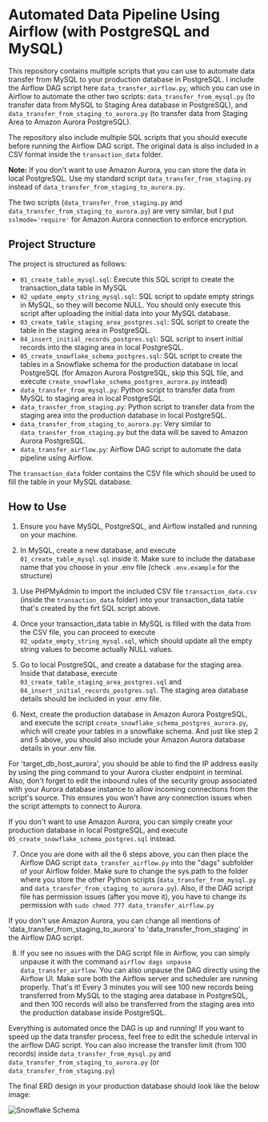 # Automated Data Pipeline Using Airflow (with PostgreSQL and MySQL)

This repository contains multiple scripts that you can use to automate data transfer from MySQL to your production database in PostgreSQL. I include the Airflow DAG script here `data_transfer_airflow.py`, which you can use in Airflow to automate the other two scripts: `data_transfer_from_mysql.py` (to transfer data from MySQL to Staging Area database in PostgreSQL), and `data_transfer_from_staging_to_aurora.py` (to transfer data from Staging Area to Amazon Aurora PostgreSQL).

The repository also include multiple SQL scripts that you should execute before running the Airflow DAG script. The original data is also included in a CSV format inside the `transaction_data` folder.

**Note:** If you don't want to use Amazon Aurora, you can store the data in local PostgreSQL. Use my standard script `data_transfer_from_staging.py` instead of `data_transfer_from_staging_to_aurora.py`.

The two scripts (`data_transfer_from_staging.py` and `data_transfer_from_staging_to_aurora.py`) are very similar, but I put `sslmode='require'` for Amazon Aurora connection to enforce encryption.

## Project Structure

The project is structured as follows:

- `01_create_table_mysql.sql`: Execute this SQL script to create the transaction_data table in MySQL
- `02_update_empty_string_mysql.sql`: SQL script to update empty strings in MySQL, so they will become NULL. You should only execute this script after uploading the initial data into your MySQL database.
- `03_create_table_staging_area_postgres.sql`: SQL script to create the table in the staging area in PostgreSQL.
- `04_insert_initial_records_postgres.sql`: SQL script to insert initial records into the staging area in local PostgreSQL.
- `05_create_snowflake_schema_postgres.sql`: SQL script to create the tables in a Snowflake schema for the production database in local PostgreSQL (for Amazon Aurora PostgreSQL, skip this SQL file, and execute `create_snowflake_schema_postgres_aurora.py` instead)
- `data_transfer_from_mysql.py`: Python script to transfer data from MySQL to staging area in local PostgreSQL.
- `data_transfer_from_staging.py`: Python script to transfer data from the staging area into the production database in local PostgreSQL.
- `data_transfer_from_staging_to_aurora.py`: Very similar to `data_transfer_from_staging.py` but the data will be saved to Amazon Aurora PostgreSQL.
- `data_transfer_airflow.py`: Airflow DAG script to automate the data pipeline using Airflow.

The `transaction_data` folder contains the CSV file which should be used to fill the table in your MySQL database.

## How to Use

1. Ensure you have MySQL, PostgreSQL, and Airflow installed and running on your machine.

2. In MySQL, create a new database, and execute `01_create_table_mysql.sql` inside it. Make sure to include the database name that you choose in your .env file (check `.env.example` for the structure)

3. Use PHPMyAdmin to import the included CSV file `transaction_data.csv` (inside the `transaction_data` folder) into your transaction_data table that's created by the firt SQL script above.

4. Once your transaction_data table in MySQL is filled with the data from the CSV file, you can proceed to execute `02_update_empty_string_mysql.sql`, which should update all the empty string values to become actually NULL values.

5. Go to local PostgreSQL, and create a database for the staging area. Inside that database, execute `03_create_table_staging_area_postgres.sql` and `04_insert_initial_records_postgres.sql`. The staging area database details should be included in your .env file.

6. Next, create the production database in Amazon Aurora PostgreSQL, and execute the script `create_snowflake_schema_postgres_aurora.py`, which will create your tables in a snowflake schema. And just like step 2 and 5 above, you should also include your Amazon Aurora database details in your .env file.

For 'target_db_host_aurora', you should be able to find the IP address easily by using the ping command to your Aurora cluster endpoint in terminal. Also, don't forget to edit the inbound rules of the security group associated with your Aurora database instance to allow incoming connections from the script's source. This ensures you won't have any connection issues when the script attempts to connect to Aurora.

If you don't want to use Amazon Aurora, you can simply create your production database in local PostgreSQL, and execute `05_create_snowflake_schema_postgres.sql` instead.

7. Once you are done with all the 6 steps above, you can then place the Airflow DAG script `data_transfer_airflow.py` into the "dags" subfolder of your Airflow folder. Make sure to change the sys.path to the folder where you store the other Python scripts (`data_transfer_from_mysql.py` and `data_transfer_from_staging_to_aurora.py`). Also, if the DAG script file has permission issues (after you move it), you have to change its permission with `sudo chmod 777 data_transfer_airflow.py`

If you don't use Amazon Aurora, you can change all mentions of 'data_transfer_from_staging_to_aurora' to 'data_transfer_from_staging' in the Airflow DAG script.

8. If you see no issues with the DAG script file in Airflow, you can simply unpause it with the command `airflow dags unpause data_transfer_airflow`. You can also unpause the DAG directly using the Airflow UI. Make sure both the Airflow server and scheduler are running properly. That's it! Every 3 minutes you will see 100 new records being transferred from MySQL to the staging area database in PostgreSQL, and then 100 records will also be transferred from the staging area into the production database inside PostgreSQL. 

Everything is automated once the DAG is up and running! If you want to speed up the data transfer process, feel free to edit the schedule interval in the airflow DAG script. You can also increase the transfer limit (from 100 records) inside `data_transfer_from_mysql.py` and `data_transfer_from_staging_to_aurora.py` (or `data_transfer_from_staging.py`)

The final ERD design in your production database should look like the below image:

![Snowflake Schema](snowflake_schema_erd.png)
